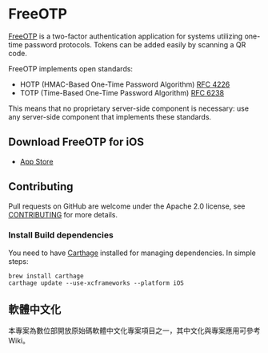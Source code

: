 # FreeOTP

[FreeOTP](https://freeotp.github.io/) is a two-factor authentication application for systems
utilizing one-time password protocols. Tokens can be added easily by scanning a QR code.

FreeOTP implements open standards:

* HOTP (HMAC-Based One-Time Password Algorithm) [RFC 4226](https://www.ietf.org/rfc/rfc4226.txt)
* TOTP (Time-Based One-Time Password Algorithm) [RFC 6238](https://www.ietf.org/rfc/rfc6238.txt)

This means that no proprietary server-side component is necessary: use any server-side component
that implements these standards.

## Download FreeOTP for iOS

* [App Store](https://apps.apple.com/app/freeotp-authenticator/id872559395)

## Contributing

Pull requests on GitHub are welcome under the Apache 2.0 license, see
[CONTRIBUTING](CONTRIBUTING.md) for more details.

### Install Build dependencies

You need to have [Carthage](https://github.com/Carthage/Carthage) installed for managing dependencies. In simple steps:

    brew install carthage
    carthage update --use-xcframeworks --platform iOS

## 軟體中文化
本專案為數位部開放原始碼軟體中文化專案項目之一，其中文化與專案應用可參考 Wiki。
